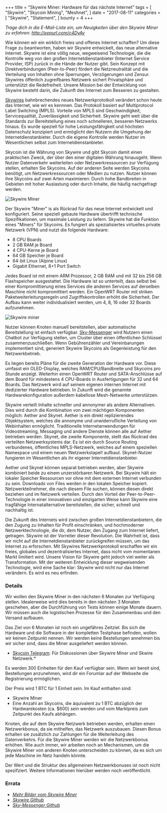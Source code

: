 +++
title = "Skywire Miner: Hardware für das nächste Internet"
tags = [
    "Skywire",
    "Skycoin Mining",
    "Meshnet",
]
date = "2017-08-11"
categories = [
    "Skywire",
    "Statement",
]
bounty = 4
+++

*Trage dich in die E-Mail-Liste ein, um Neuigkeiten über den Skywire Miner zu erfahren: http://eepurl.com/c4DyAv*

Wie können wir ein wirklich freies und offenes Internet schaffen? Um diese Frage zu beantworten, haben wir Skywire entwickelt, das neue alternative Internet. Skywire ist eine völlig neue, wegweisend Technologie, die die Kontrolle weg von den großen Internetdienstanbieter (Internet Service Provider, ISP) zurück in die Hände der Nutzer gibt. Sein Konzept mit Direktverbindungen (Peer-to-Peer) fördert die Netzneutralität und die Verteilung von Inhalten ohne Sperrungen, Verzögerungen und Zensur. Skywires öffenlich zugreifbares Netzwerk sichert Privatsphäre und unterstützt die Redefreiheit. Unsere Mission bei der Entwicklung von Skywire besteht darin, die Zukunft des Internet zum Besseren zu gestalten.

[Skywires](https://github.com/skycoin/skywire) bahnbrechendes neues Netzwerkprototkoll verändert schon heute das Internet, wie wir es kennnen. Das Protokoll basiert auf Multiprotocol Label Switching (MPLS). Vorteile von MPLS sind Geschwindigkeit, Servicequalität, Zuverlässigkeit und Sicherheit. Skywire geht weit über die Standards zur Bereitstellung eines noch schnelleren, besseren Netzwerks hinaus. Es wurde speziell für hohe Leistungsfähigkeit und höchsten Datenschutz konzipiert und ermöglicht den Nutzern die Umgehung der Internetdienstanbieter. Durch die eigene Kontrolle werden Nutzer im Wesentlichen selbst zum Internetdienstanbieter.

Skycoin ist die Währung von Skywire und gibt Skycoin damit einen praktischen Zweck, der über den einer digitalen Währung hinausgeht. Wenn Nutzer Datenverkehr weiterleiten oder Netzwerkressourcen zur Verfügung stellen, erhalten Sie Skycoins. Auf der anderen Seite werden Skycoins benötigt, um Netzwerkressourcen oder Medien zu nutzen. Nutzer können ihre Skycoins auf zwei Arten maximieren: Durch hohe Bandbreiten in Gebieten mit hoher Auslastung oder durch Inhalte, die häufig nachgefragt werden.

![Skywire Miner](https://i.imgur.com/ASFEeYi.jpg)

Der Skywire "Miner" is als Rückrad für das neue Internet entwickelt und konfiguriert. Seine speziell gebaute Hardware übertrifft technische Spezifikationen, um maximale Leistung zu liefern. Skywire hat die Funktion eines "Miners" für Skycoins. Es fungiert als spezialisiertes virtuelles private Netzwerk (VPN) und nutzt die folgende Hardware:

- 8 CPU Boards
- 2 GB RAM je Board
- 4 CPU-Kerne je Board
- 64 GB Speicher je Board
- 64-bit Linux (Alpine Linux)
- Gigabit Ethernet, 8+1 Port Switch

Jedes Board ist mit einem ARM Prozessor, 2 GB RAM und mit 32 bis 256 GB Flashspeicher ausgestattet. Die Hardware ist so unterteilt, dass selbst bei einer Kompromittierung eines Services die anderen Services auf derselben Maschine nicht kompromittiert werden. Ein OpenWRT Router mit striken Paketweiterleitungsregeln und Zugriffskontrollen erhöht die Sicherheit. Der Aufbau kann weiter individualisiert werden, um 4, 8, 16 oder 32 Boards aufzunehmen.

![Skywire miner](https://i.imgur.com/2zj4CUV.jpg)

Nutzer können Knoten manuell bereitstellen, aber automatische Bereitstellung ist einfach verfügbar. [Sky-Messenger](https://github.com/skycoin/net) wird Nutzern einen Chatbot zur Verfügung stellen, um Cluster über einen öffentlichen Schlüssel zusammenzuschließen. Wenn Gebührenzähler und Vereinbarungen implementiert sind, generiert Skywire Skycoins als Gegenleistung für den Netzwerkbetrieb.

Es liegen bereits Pläne für die zweite Generation der Hardware vor. Diese umfasst ein OLED-Display, welches RAM/CPU/Bandbreite und Skycoins pro Stunde anzeigt. Weiterhin einen OpenWRT Router und SATA-Anschlüsse auf dem Board für mindestens 4 CPU-Boards in Ausfertigungen für 32 und 64 Boards. Das Netzwerk wird auf seinem eigenen internen Internet mit dedizierter Hardware betrieben. In Zukunft wird die genannte Hardwarekonfiguration außerdem kabellose Mesh-Netwerke unterstützen.

Skywire verteilt Inhalte schneller und annonymer als andere Alternativen. Dies wird durch die Kombination von zwei mächtigen Komponenten möglich: Aether and Skynet. Aether is ein direkt replizierendes Objektsystem, welches die annonyme und unwiderrufliche Verteilung von Webinhalten ermöglicht. Traditionelle Internetanwendungen für Videostreaming, Messaging und andere Dienste können alle auf Aether betrieben werden. Skynet, die zweite Komponente, stellt das Rückrad des verteilten Netzwerksystems dar. Es ist ein durch Source Routing verbundenes, öffentliches MPLS-Netzwerk, welches auf einem speziellen Namespace und einem neuen !Netzwerkstapel! aufbaut. Skynet-Nutzer fungieren im Wesentlichen als ihr eigener Internetdienstanbieter.

Aether und Skynet können separat betrieben werden, aber Skywire kombiniert beide zu einem unzerstörbaren Netzwerk. Bei Skywire hält ein lokaler Speicher Ressourcen vor ohne mit dem externen Internet verbunden zu sein. Downloads von Files werden in den lokalen Speicher kopiert. Netzwerkteilnehmer, die nach diesem File suchen, können diesen direkt beziehen und im Netzwerk verteilen. Durch den Vorteil der Peer-to-Peer-Technologie in einer innovativen und einzigarten Weise kann Skywire eine tragfähige Internatalternative bereitstellen, die sicher, schnell und nachhaltig ist.

Die Zukunft des Internets wird zwischen großen Internetdienstanbietern, die den Zugung zu Inhalten für Profit einschränken, und hochmoderner Netzwerktechnologie, die dir, dem Nutzer, den Zugang zum Internet liefert, getragen. Skywire ist der Vorreiter dieser Revolution. Die Wahrheit ist, dass wir nicht auf die Internetdienstanbieter zurückgreifen müssen, um das Internet zu erforschen. Mit Skywires Netzwerkprotokoll erschaffen wir ein freies, globales und dezentralisiertes Internet, dass nicht vom momentanen Markt limitiert wird. Unsere Vision für Skywire geht jedoch viel weiter als Transformation. Mit der weiteren Entwicklung dieser wegweisenden Technologie, wird eine Sache klar: Skywire wird nicht nur das Internet verändern. Es wird es neu erfinden.

### Details

Wir wollen den Skywire Miner in den nächsten 6 Monaten zur Verfügung stellen. Idealerweise wird dies bereits in den nächsten 3 Monaten geschehen, aber die Durchführung von Tests können einige Monate dauern. Wir müssen auch die logistischen Prozesse für den Zusammenbau und den Versand aufbauen.

Das Ziel von 6 Monaten ist noch ein ungefähres Zeitziel. Bis sich die Hardware und die Software in der kompletten Testphase befinden, wollen wir keinen Zeitpunkt nennen. Wir werden keine Bestellungen annehmen bis wir sicher sind, dass die Miner ausgeliefert werden können.

* [Skycoin Telegram](https://t.me/Skycoin): Für Diskussionen über Skywire Miner und Skwire Netzwerk.*

Es werden 300 Einheiten für den Kauf verfügbar sein. Wenn wir bereit sind, Bestellungen anzunehmen, wird dir ein Forumlar auf der Webseite die Registrierung ermöglichen.

Der Preis wird 1 BTC für 1 Einheit sein. Im Kauf enthalten sind:

* Skywire Miner
* Eine Anzahl an Skycoins, die äquivalent zu 1 BTC abzüglich der Hardwarekosten (ca. $600) sein werden und vom Marktpreis zum Zeitpunkt des Kaufs abhängen.

Knoten, die auf dem Skywire Netzwerk betrieben werden, erhalten einen Netzwerkbonus, da sie mithelfen, das Netzwerk auszubauen. Diesen Bonus erhalten sie zusätzlich zur Zahlungen für die Weiterleitung des Datenverkehrs. Für die Skywire Miner werden wir die Netzwerkbonus erhöhen. Wie auch immer, wir arbeiten noch an Mechanismen, um die Skywire Miner von anderen Knoten unterscheiden zu können, da es sich um jede Maschine im Netz handeln könnte. 

Der Wert und die Struktur des allgemeinen Netzwerkbonuses ist noch nicht spezifziert. Weitere Informationen hierüber werden noch veröffentlicht.

### Errata

- *[Mehr Bilder vom Skywire Miner](https://imgur.com/a/mpnzh)*
- *[Skywire Github](https://github.com/skycoin/skywire)*
- *[Sky-Messenger Github](https://github.com/skycoin/net)*

